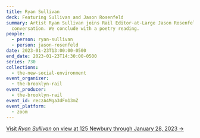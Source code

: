 ```yaml
---
title: Ryan Sullivan
deck: Featuring Sullivan and Jason Rosenfeld
summary: Artist Ryan Sullivan joins Rail Editor-at-Large Jason Rosenfeld for a
  conversation. We conclude with a poetry reading.
people:
  - person: ryan-sullivan
  - person: jason-rosenfeld
date: 2023-01-23T13:00:00-0500
end_date: 2023-01-23T14:30:00-0500
series: 730
collections:
  - the-new-social-environment
event_organizer:
  - the-brooklyn-rail
event_producer:
  - the-brooklyn-rail
event_id: reczA4Mga3dFm13mZ
event_platform:
  - zoom
---
```

[V﻿isit *Ryan Sullivan* on view at 125 Newbury through January 28, 2023 →](https://www.125newbury.com/exhibitions/ryan-sullivan)